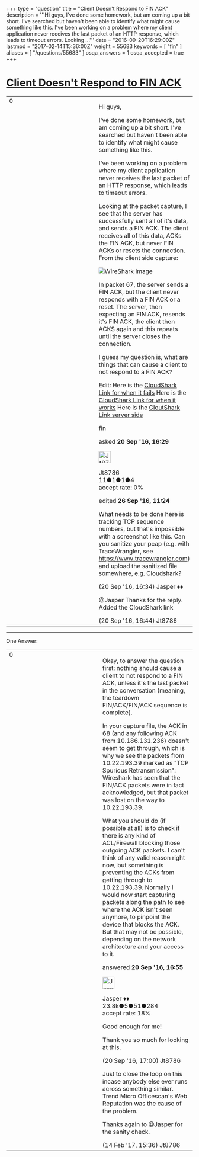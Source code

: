 +++
type = "question"
title = "Client Doesn&#x27;t Respond to FIN ACK"
description = '''Hi guys, I&#x27;ve done some homework, but am coming up a bit short. I&#x27;ve searched but haven&#x27;t been able to identify what might cause something like this. I&#x27;ve been working on a problem where my client application never receives the last packet of an HTTP response, which leads to timeout errors. Looking ...'''
date = "2016-09-20T16:29:00Z"
lastmod = "2017-02-14T15:36:00Z"
weight = 55683
keywords = [ "fin" ]
aliases = [ "/questions/55683" ]
osqa_answers = 1
osqa_accepted = true
+++

<div class="headNormal">

# [Client Doesn't Respond to FIN ACK](/questions/55683/client-doesnt-respond-to-fin-ack)

</div>

<div id="main-body">

<div id="askform">

<table id="question-table" style="width:100%;"><colgroup><col style="width: 50%" /><col style="width: 50%" /></colgroup><tbody><tr class="odd"><td style="width: 30px; vertical-align: top"><div class="vote-buttons"><span id="post-55683-upvote" class="ajax-command post-vote up" rel="nofollow" title="I like this post (click again to cancel)"> </span><div id="post-55683-score" class="post-score" title="current number of votes">0</div><span id="post-55683-downvote" class="ajax-command post-vote down" rel="nofollow" title="I dont like this post (click again to cancel)"> </span> <span id="favorite-mark" class="ajax-command favorite-mark" rel="nofollow" title="mark/unmark this question as favorite (click again to cancel)"> </span><div id="favorite-count" class="favorite-count"></div></div></td><td><div id="item-right"><div class="question-body"><p>Hi guys,</p><p>I've done some homework, but am coming up a bit short. I've searched but haven't been able to identify what might cause something like this.</p><p>I've been working on a problem where my client application never receives the last packet of an HTTP response, which leads to timeout errors.</p><p>Looking at the packet capture, I see that the server has successfully sent all of it's data, and sends a FIN ACK. The client receives all of this data, ACKs the FIN ACK, but never FIN ACKs or resets the connection. From the client side capture:</p><p><img src="http://i68.tinypic.com/2vt1kcl.png" alt="WireShark Image" /></p><p>In packet 67, the server sends a FIN ACK, but the client never responds with a FIN ACK or a reset. The server, then expecting an FIN ACK, resends it's FIN ACK, the client then ACKS again and this repeats until the server closes the connection.</p><p>I guess my question is, what are things that can cause a client to not respond to a FIN ACK?</p><p>Edit: Here is the <a href="https://www.cloudshark.org/captures/323caf0e2899">CloudShark Link for when it fails</a> Here is the <a href="https://www.cloudshark.org/captures/a8e61dc06331">CloudShark Link for when it works</a> Here is the <a href="https://www.cloudshark.org/captures/4f468f7cd9d1">CloutShark Link server side</a></p></div><div id="question-tags" class="tags-container tags"><span class="post-tag tag-link-fin" rel="tag" title="see questions tagged &#39;fin&#39;">fin</span></div><div id="question-controls" class="post-controls"></div><div class="post-update-info-container"><div class="post-update-info post-update-info-user"><p>asked <strong>20 Sep '16, 16:29</strong></p><img src="https://secure.gravatar.com/avatar/d6d2f34e8595fbcee48370c5a1d5da66?s=32&amp;d=identicon&amp;r=g" class="gravatar" width="32" height="32" alt="Jt8786&#39;s gravatar image" /><p><span>Jt8786</span><br />
<span class="score" title="11 reputation points">11</span><span title="1 badges"><span class="badge1">●</span><span class="badgecount">1</span></span><span title="1 badges"><span class="silver">●</span><span class="badgecount">1</span></span><span title="4 badges"><span class="bronze">●</span><span class="badgecount">4</span></span><br />
<span class="accept_rate" title="Rate of the user&#39;s accepted answers">accept rate:</span> <span title="Jt8786 has no accepted answers">0%</span></p></img></div><div class="post-update-info post-update-info-edited"><p><span> edited <strong>26 Sep '16, 11:24</strong> </span></p></div></div><div id="comments-container-55683" class="comments-container"><span id="55684"></span><div id="comment-55684" class="comment"><div id="post-55684-score" class="comment-score"></div><div class="comment-text"><p>What needs to be done here is tracking TCP sequence numbers, but that's impossible with a screenshot like this. Can you sanitize your pcap (e.g. with TraceWrangler, see <a href="https://www.tracewrangler.com">https://www.tracewrangler.com</a>) and upload the sanitized file somewhere, e.g. Cloudshark?</p></div><div id="comment-55684-info" class="comment-info"><span class="comment-age">(20 Sep '16, 16:34)</span> <span class="comment-user userinfo">Jasper ♦♦</span></div></div><span id="55685"></span><div id="comment-55685" class="comment"><div id="post-55685-score" class="comment-score"></div><div class="comment-text"><p><span>@Jasper</span> Thanks for the reply. Added the CloudShark link</p></div><div id="comment-55685-info" class="comment-info"><span class="comment-age">(20 Sep '16, 16:44)</span> <span class="comment-user userinfo">Jt8786</span></div></div></div><div id="comment-tools-55683" class="comment-tools"></div><div class="clear"></div><div id="comment-55683-form-container" class="comment-form-container"></div><div class="clear"></div></div></td></tr></tbody></table>

------------------------------------------------------------------------

<div class="tabBar">

<span id="sort-top"></span>

<div class="headQuestions">

One Answer:

</div>

</div>

<span id="55686"></span>

<div id="answer-container-55686" class="answer accepted-answer">

<table style="width:100%;"><colgroup><col style="width: 50%" /><col style="width: 50%" /></colgroup><tbody><tr class="odd"><td style="width: 30px; vertical-align: top"><div class="vote-buttons"><span id="post-55686-upvote" class="ajax-command post-vote up" rel="nofollow" title="I like this post (click again to cancel)"> </span><div id="post-55686-score" class="post-score" title="current number of votes">0</div><span id="post-55686-downvote" class="ajax-command post-vote down" rel="nofollow" title="I dont like this post (click again to cancel)"> </span> <span class="accept-answer on" rel="nofollow" title="Jt8786 has selected this answer as the correct answer"> </span></div></td><td><div class="item-right"><div class="answer-body"><p>Okay, to answer the question first: nothing should cause a client to not respond to a FIN ACK, unless it's the last packet in the conversation (meaning, the teardown FIN/ACK/FIN/ACK sequence is complete).</p><p>In your capture file, the ACK in 68 (and any following ACK from 10.186.131.236) doesn't seem to get through, which is why we see the packets from 10.22.193.39 marked as "TCP Spurious Retransmission": Wireshark has seen that the FIN/ACK packets were in fact acknowledged, but that packet was lost on the way to 10.22.193.39.</p><p>What you should do (if possible at all) is to check if there is any kind of ACL/Firewall blocking those outgoing ACK packets. I can't think of any valid reason right now, but something is preventing the ACKs from getting through to 10.22.193.39. Normally I would now start capturing packets along the path to see where the ACK isn't seen anymore, to pinpoint the device that blocks the ACK. But that may not be possible, depending on the network architecture and your access to it.</p></div><div class="answer-controls post-controls"></div><div class="post-update-info-container"><div class="post-update-info post-update-info-user"><p>answered <strong>20 Sep '16, 16:55</strong></p><img src="https://secure.gravatar.com/avatar/c578ba2967741f25aebd6afef702f432?s=32&amp;d=identicon&amp;r=g" class="gravatar" width="32" height="32" alt="Jasper&#39;s gravatar image" /><p><span>Jasper ♦♦</span><br />
<span class="score" title="23806 reputation points"><span>23.8k</span></span><span title="5 badges"><span class="badge1">●</span><span class="badgecount">5</span></span><span title="51 badges"><span class="silver">●</span><span class="badgecount">51</span></span><span title="284 badges"><span class="bronze">●</span><span class="badgecount">284</span></span><br />
<span class="accept_rate" title="Rate of the user&#39;s accepted answers">accept rate:</span> <span title="Jasper has 263 accepted answers">18%</span></p></div></div><div id="comments-container-55686" class="comments-container"><span id="55687"></span><div id="comment-55687" class="comment"><div id="post-55687-score" class="comment-score"></div><div class="comment-text"><p>Good enough for me!</p><p>Thank you so much for looking at this.</p></div><div id="comment-55687-info" class="comment-info"><span class="comment-age">(20 Sep '16, 17:00)</span> <span class="comment-user userinfo">Jt8786</span></div></div><span id="59427"></span><div id="comment-59427" class="comment"><div id="post-59427-score" class="comment-score"></div><div class="comment-text"><p>Just to close the loop on this incase anybody else ever runs across something similar. Trend Micro Officescan's Web Reputation was the cause of the problem.</p><p>Thanks again to <span>@Jasper</span> for the sanity check.</p></div><div id="comment-59427-info" class="comment-info"><span class="comment-age">(14 Feb '17, 15:36)</span> <span class="comment-user userinfo">Jt8786</span></div></div></div><div id="comment-tools-55686" class="comment-tools"></div><div class="clear"></div><div id="comment-55686-form-container" class="comment-form-container"></div><div class="clear"></div></div></td></tr></tbody></table>

</div>

<div class="paginator-container-left">

</div>

</div>

</div>

